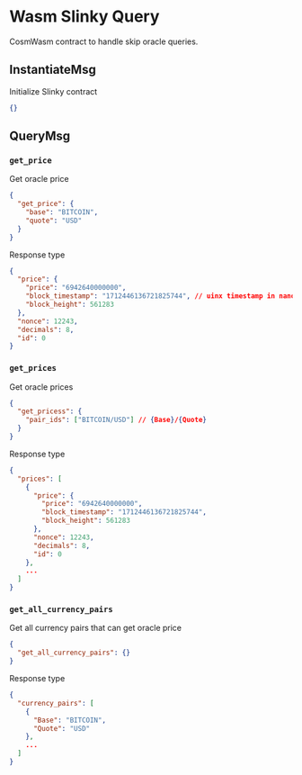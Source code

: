 # Wasm Slinky Query

CosmWasm contract to handle skip oracle queries.

## InstantiateMsg

Initialize Slinky contract

```json
{}
```

## QueryMsg

### `get_price`

Get oracle price

```json
{
  "get_price": {
    "base": "BITCOIN",
    "quote": "USD"
  }
}
```

Response type

```json
{
  "price": {
    "price": "6942640000000",
    "block_timestamp": "1712446136721825744", // uinx timestamp in nano second
    "block_height": 561283
  },
  "nonce": 12243,
  "decimals": 8,
  "id": 0
}
```

### `get_prices`

Get oracle prices

```json
{
  "get_pricess": {
    "pair_ids": ["BITCOIN/USD"] // {Base}/{Quote}
  }
}
```

Response type

```json
{
  "prices": [
    {
      "price": {
        "price": "6942640000000",
        "block_timestamp": "1712446136721825744",
        "block_height": 561283
      },
      "nonce": 12243,
      "decimals": 8,
      "id": 0
    },
    ...
  ]
}
```

### `get_all_currency_pairs`

Get all currency pairs that can get oracle price

```json
{
  "get_all_currency_pairs": {}
}
```

Response type

```json
{
  "currency_pairs": [
    {
      "Base": "BITCOIN",
      "Quote": "USD"
    },
    ...
  ]
}
```
